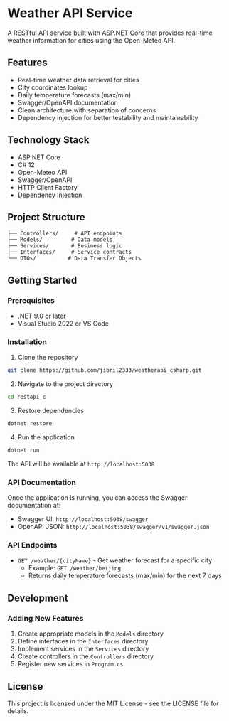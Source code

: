 # Weather API Service

A RESTful API service built with ASP.NET Core that provides real-time weather information for cities using the Open-Meteo API.

## Features

- Real-time weather data retrieval for cities
- City coordinates lookup
- Daily temperature forecasts (max/min)
- Swagger/OpenAPI documentation
- Clean architecture with separation of concerns
- Dependency injection for better testability and maintainability

## Technology Stack

- ASP.NET Core
- C# 12
- Open-Meteo API
- Swagger/OpenAPI
- HTTP Client Factory
- Dependency Injection

## Project Structure

```
├── Controllers/     # API endpoints
├── Models/         # Data models
├── Services/       # Business logic
├── Interfaces/     # Service contracts
└── DTOs/          # Data Transfer Objects
```

## Getting Started

### Prerequisites

- .NET 9.0 or later
- Visual Studio 2022 or VS Code

### Installation

1. Clone the repository

```bash
git clone https://github.com/jibril2333/weatherapi_csharp.git
```

2. Navigate to the project directory

```bash
cd restapi_c
```

3. Restore dependencies

```bash
dotnet restore
```

4. Run the application

```bash
dotnet run
```

The API will be available at `http://localhost:5038`

### API Documentation

Once the application is running, you can access the Swagger documentation at:

- Swagger UI: `http://localhost:5038/swagger`
- OpenAPI JSON: `http://localhost:5038/swagger/v1/swagger.json`

### API Endpoints

- `GET /weather/{cityName}` - Get weather forecast for a specific city
  - Example: `GET /weather/beijing`
  - Returns daily temperature forecasts (max/min) for the next 7 days

## Development

### Adding New Features

1. Create appropriate models in the `Models` directory
2. Define interfaces in the `Interfaces` directory
3. Implement services in the `Services` directory
4. Create controllers in the `Controllers` directory
5. Register new services in `Program.cs`

## License

This project is licensed under the MIT License - see the LICENSE file for details.
